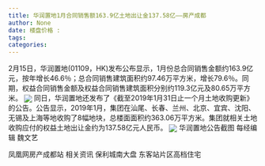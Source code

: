 ```yaml
---
title: 华润置地1月合同销售额163.9亿土地出让金137.58亿——房产成都
author: None
date: 楼盘价格 : 
tags: 
categories: 
---
```

                        
<!-- more -->
2月15日，华润置地(01109，HK)发布公布显示，1月份总合同销售金额约163.9亿元，按年增长46.6％；总合同销售建筑面积约97.46万平方米，增长79.6％。同期，权益合同销售金额及权益合同销售建筑面积分别约119.3亿元及80.65万平方米。
<img align="center" border="0" src="//s0.ifengimg.com/2019/02/17/db397704a584ddb30a7ae188906ec958.jpg" />
同日，华润置地还发布了《截至2019年1月31日止一个月土地收购更新》的公告。公告显示，2019年1月，集团在汕尾、长春、兰州、北京、宜宾、沈阳、无锡及上海等地收购了8幅地块，总楼面面积约363.06万平方米。集团就相关土地收购应付的权益土地出让金约为137.58亿元人民币。
<img align="center" border="0" src="//s3.ifengimg.com/2019/02/17/c29fd8afcea9c0c0b1b2213526ef9e3b.jpg" />
华润置地公告截图
每经编辑 魏文艺    
                        
                        
                        
                        
                                        
                    
                    
                
                    
                    
                    
                
                    
                
凤凰网房产成都站
相关资讯
保利城南大盘
东客站片区高档住宅
	                        
	                    
	                        
	                    
